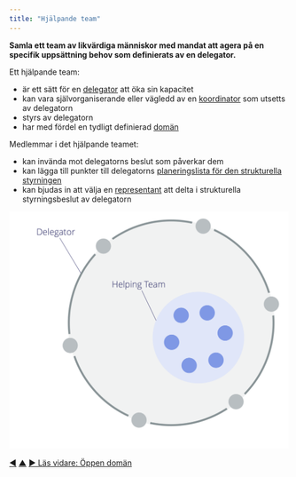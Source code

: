 ```yaml
---
title: "Hjälpande team"
---
```



<strong>Samla ett team av likvärdiga människor med mandat att agera på en specifik uppsättning behov som definierats av en delegator.</strong>

Ett hjälpande team:

- är ett sätt för en <a href="#" class="tooltip" title="Delegator: En individ eller grupp som delegerar ansvarigheten för en domän till andra.">delegator</a> att öka sin kapacitet
- kan vara självorganiserande eller vägledd av en [koordinator](coordinator.html) som utsetts av delegatorn
- styrs av delegatorn
- har med fördel en tydligt definierad <a href="#" class="tooltip" title="Domän: Ett tydligt avskiljt område av inflytande, aktivitet och beslutsfattande inom en organisation.">domän</a>

Medlemmar i det hjälpande teamet:

- kan invända mot delegatorns beslut som påverkar dem
- kan lägga till punkter till delegatorns <a href="#" class="tooltip" title="Planeringslista för strukturell styrning: En synlig, prioriterad lista över ärenden (drivkrafter) som är kopplade till att styra en domän och kräver åtgärder.">planeringslista för den strukturella styrningen</a>
- kan bjudas in att välja en [representant](representative.html) att delta i strukturella styrningsbeslut av delegatorn

![Hjälpande team](img/structural-patterns/helping-team.png)

<div class="bottom-nav">
<a href="representative.html" title="Tillbaka till: Representant">◀</a> <a href="building-organizations.html" title="Upp: Bygga organisationer">▲</a> <a href="open-domain.html" title="Läs vidare: Öppen domän">▶ Läs vidare: Öppen domän</a>
</div>


<script type="text/javascript">
Mousetrap.bind('g n', function() {
    window.location.href = 'open-domain.html';
    return false;
});
</script>

